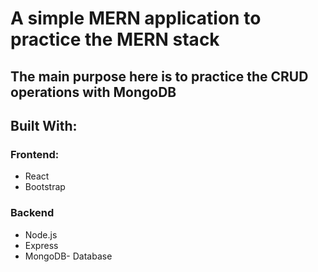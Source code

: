 # A simple MERN application to practice the MERN stack

## The main purpose here is to practice the CRUD operations with MongoDB

## Built With:

### Frontend:
- React
- Bootstrap

### Backend
- Node.js
- Express
- MongoDB- Database
